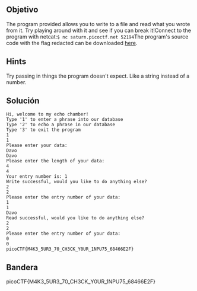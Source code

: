 ## Objetivo
The program provided allows you to write to a file and read what you wrote from it. Try playing around with it and see if you can break it!Connect to the program with netcat:`$ nc saturn.picoctf.net 52194`The program's source code with the flag redacted can be downloaded [here](https://artifacts.picoctf.net/c/140/program-redacted.c).

## Hints
Try passing in things the program doesn't expect. Like a string instead of a number.

## Solución

```
Hi, welcome to my echo chamber!
Type '1' to enter a phrase into our database
Type '2' to echo a phrase in our database
Type '3' to exit the program
1
1
Please enter your data:
Davo
Davo
Please enter the length of your data:
4
4
Your entry number is: 1
Write successful, would you like to do anything else?
2
2
Please enter the entry number of your data:
1
1
Davo
Read successful, would you like to do anything else?
2
2
Please enter the entry number of your data:
0
0
picoCTF{M4K3_5UR3_70_CH3CK_Y0UR_1NPU75_68466E2F}
```
## Bandera
picoCTF{M4K3_5UR3_70_CH3CK_Y0UR_1NPU75_68466E2F}